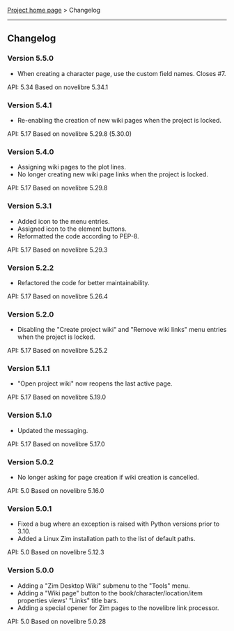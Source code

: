 [Project home page](../) > Changelog

------------------------------------------------------------------------

## Changelog


### Version 5.5.0

- When creating a character page, use the custom field names. Closes #7.

API: 5.34
Based on novelibre 5.34.1


### Version 5.4.1

- Re-enabling the creation of new wiki pages when the project is locked.

API: 5.17
Based on novelibre 5.29.8 (5.30.0)


### Version 5.4.0

- Assigning wiki pages to the plot lines.
- No longer creating new wiki page links when the project is locked.

API: 5.17
Based on novelibre 5.29.8


### Version 5.3.1

- Added icon to the menu entries.
- Assigned icon to the element buttons.
- Reformatted the code according to PEP-8.

API: 5.17
Based on novelibre 5.29.3


### Version 5.2.2

- Refactored the code for better maintainability.

API: 5.17
Based on novelibre 5.26.4


### Version 5.2.0

- Disabling the "Create project wiki" and "Remove wiki links" menu entries when the project
is locked.

API: 5.17
Based on novelibre 5.25.2


### Version 5.1.1

- "Open project wiki" now reopens the last active page.

API: 5.17
Based on novelibre 5.19.0


### Version 5.1.0

- Updated the messaging.

API: 5.17
Based on novelibre 5.17.0


### Version 5.0.2

- No longer asking for page creation if wiki creation is cancelled.

API: 5.0
Based on novelibre 5.16.0


### Version 5.0.1

- Fixed a bug where an exception is raised with Python versions prior to 3.10.
- Added a Linux Zim installation path to the list of default paths.

API: 5.0
Based on novelibre 5.12.3


### Version 5.0.0

- Adding a "Zim Desktop Wiki" submenu to the "Tools" menu. 
- Adding a "Wiki page" button to the book/character/location/item properties views' "Links" title bars.
- Adding a special opener for Zim pages to the novelibre link processor.

API: 5.0
Based on novelibre 5.0.28
